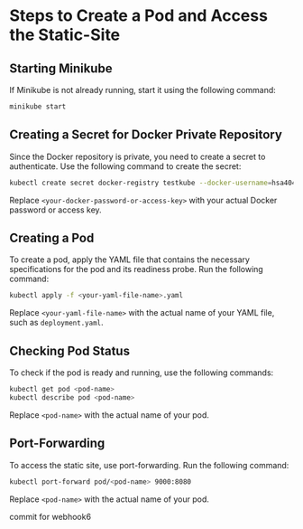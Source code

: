 # Steps to Create a Pod and Access the Static-Site

## Starting Minikube

If Minikube is not already running, start it using the following command: 
```bash
minikube start
```

## Creating a Secret for Docker Private Repository

Since the Docker repository is private, you need to create a secret to authenticate. Use the following command to create the secret:

```bash
kubectl create secret docker-registry testkube --docker-username=hsa404 --docker-password=<accesskey> --docker-email=agrawal.harsh@northeastern.edu --docker-server=https://index.docker.io/v1/
```

Replace `<your-docker-password-or-access-key>` with your actual Docker password or access key.

## Creating a Pod

To create a pod, apply the YAML file that contains the necessary specifications for the pod and its readiness probe. Run the following command:

```bash
kubectl apply -f <your-yaml-file-name>.yaml
```

Replace `<your-yaml-file-name>` with the actual name of your YAML file, such as `deployment.yaml`.

## Checking Pod Status

To check if the pod is ready and running, use the following commands:

```bash
kubectl get pod <pod-name>
kubectl describe pod <pod-name>
```

Replace `<pod-name>` with the actual name of your pod.

## Port-Forwarding

To access the static site, use port-forwarding. Run the following command:

```bash
kubectl port-forward pod/<pod-name> 9000:8080
```

Replace `<pod-name>` with the actual name of your pod.

commit for webhook6
